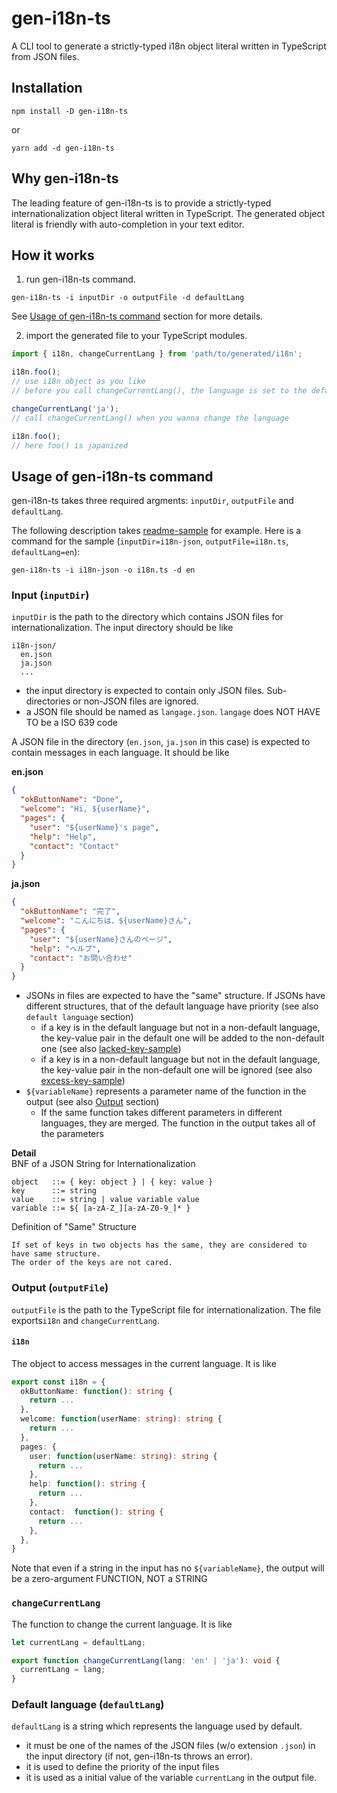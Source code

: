 # gen-i18n-ts

A CLI tool to generate a strictly-typed i18n object literal written in TypeScript from JSON files.

## Installation

```
npm install -D gen-i18n-ts
```

or

```
yarn add -d gen-i18n-ts
```

## Why gen-i18n-ts

The leading feature of gen-i18n-ts is to provide a strictly-typed internationalization object literal written in TypeScript.
The generated object literal is friendly with auto-completion in your text editor.

## How it works

1. run gen-i18n-ts command.

```
gen-i18n-ts -i inputDir -o outputFile -d defaultLang
```

See [Usage of gen-i18n-ts command](Usage-of-gen-i18n-ts-command) section for more details.

2. import the generated file to your TypeScript modules.

```ts
import { i18n, changeCurrentLang } from 'path/to/generated/i18n';

i18n.foo();
// use i18n object as you like
// before you call changeCurrentLang(), the language is set to the default one

changeCurrentLang('ja');
// call changeCurrentLang() when you wanna change the language

i18n.foo();
// here foo() is japanized
```

## Usage of gen-i18n-ts command

gen-i18n-ts takes three required argments: `inputDir`, `outputFile` and `defaultLang`.

The following description takes [readme-sample](./samples/readme-sample) for example.
Here is a command for the sample (`inputDir=i18n-json`, `outputFile=i18n.ts`, `defaultLang=en`):

```
gen-i18n-ts -i i18n-json -o i18n.ts -d en
```

### Input (`inputDir`)

`inputDir` is the path to the directory which contains JSON files for internationalization.
The input directory should be like

```
i18n-json/
  en.json
  ja.json
  ...
```

- the input directory is expected to contain only JSON files. Sub-directories or non-JSON files are ignored.
- a JSON file should be named as `langage.json`. `langage` does NOT HAVE TO be a ISO 639 code

A JSON file in the directory (`en.json`, `ja.json` in this case) is expected to contain messages in each language.
It should be like

**en.json**

```json
{
  "okButtonName": "Done",
  "welcome": "Hi, ${userName}",
  "pages": {
    "user": "${userName}'s page",
    "help": "Help",
    "contact": "Contact"
  }
}
```

**ja.json**

```json
{
  "okButtonName": "完了",
  "welcome": "こんにちは、${userName}さん",
  "pages": {
    "user": "${userName}さんのページ",
    "help": "ヘルプ",
    "contact": "お問い合わせ"
  }
}
```

- JSONs in files are expected to have the "same" structure. If JSONs have different structures, that of the default language have priority (see also `default language` section)
  - if a key is in the default language but not in a non-default language, the key-value pair in the default one will be added to the non-default one (see also [lacked-key-sample](./samples/lacked-key-sample))
  - if a key is in a non-default language but not in the default language, the key-value pair in the non-default one will be ignored (see also [excess-key-sample](./samples/excess-key-sample))
- `${variableName}` represents a parameter name of the function in the output (see also [Output](<Output-(`outputFile`)>) section)
  - If the same function takes different parameters in different languages, they are merged. The function in the output takes all of the parameters

**Detail**  
BNF of a JSON String for Internationalization

```
object   ::= { key: object } | { key: value }
key      ::= string
value    ::= string | value variable value
variable ::= ${ [a-zA-Z_][a-zA-Z0-9_]* }
```

Definition of "Same" Structure

```
If set of keys in two objects has the same, they are considered to have same structure.
The order of the keys are not cared.
```

### Output (`outputFile`)

`outputFile` is the path to the TypeScript file for internationalization. The file exports`i18n` and `changeCurrentLang`.

#### `i18n`

The object to access messages in the current language.
It is like

```ts
export const i18n = {
  okButtonName: function(): string {
    return ...
  },
  welcome: function(userName: string): string {
    return ...
  },
  pages: {
    user: function(userName: string): string {
      return ...
    },
    help: function(): string {
      return ...
    },
    contact:  function(): string {
      return ...
    },
  },
}
```

Note that even if a string in the input has no `${variableName}`, the output will be a zero-argument FUNCTION, NOT a STRING

### `changeCurrentLang`

The function to change the current language.
It is like

```ts
let currentLang = defaultLang;

export function changeCurrentLang(lang: 'en' | 'ja'): void {
  currentLang = lang;
}
```

### Default language (`defaultLang`)

`defaultLang` is a string which represents the language used by default.

- it must be one of the names of the JSON files (w/o extension `.json`) in the input directory (if not, gen-i18n-ts throws an error).
- it is used to define the priority of the input files
- it is used as a initial value of the variable `currentLang` in the output file.
